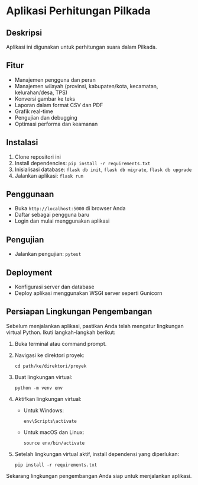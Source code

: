 # Aplikasi Perhitungan Pilkada

## Deskripsi
Aplikasi ini digunakan untuk perhitungan suara dalam Pilkada.

## Fitur
- Manajemen pengguna dan peran
- Manajemen wilayah (provinsi, kabupaten/kota, kecamatan, kelurahan/desa, TPS)
- Konversi gambar ke teks
- Laporan dalam format CSV dan PDF
- Grafik real-time
- Pengujian dan debugging
- Optimasi performa dan keamanan

## Instalasi
1. Clone repositori ini
2. Install dependencies: `pip install -r requirements.txt`
3. Inisialisasi database: `flask db init`, `flask db migrate`, `flask db upgrade`
4. Jalankan aplikasi: `flask run`

## Penggunaan
- Buka `http://localhost:5000` di browser Anda
- Daftar sebagai pengguna baru
- Login dan mulai menggunakan aplikasi

## Pengujian
- Jalankan pengujian: `pytest`

## Deployment
- Konfigurasi server dan database
- Deploy aplikasi menggunakan WSGI server seperti Gunicorn

## Persiapan Lingkungan Pengembangan

Sebelum menjalankan aplikasi, pastikan Anda telah mengatur lingkungan virtual Python. Ikuti langkah-langkah berikut:

1. Buka terminal atau command prompt.

2. Navigasi ke direktori proyek:
   ```
   cd path/ke/direktori/proyek
   ```

3. Buat lingkungan virtual:
   ```
   python -m venv env
   ```

4. Aktifkan lingkungan virtual:
   - Untuk Windows:
     ```
     env\Scripts\activate
     ```
   - Untuk macOS dan Linux:
     ```
     source env/bin/activate
     ```

5. Setelah lingkungan virtual aktif, install dependensi yang diperlukan:
   ```
   pip install -r requirements.txt
   ```

Sekarang lingkungan pengembangan Anda siap untuk menjalankan aplikasi.